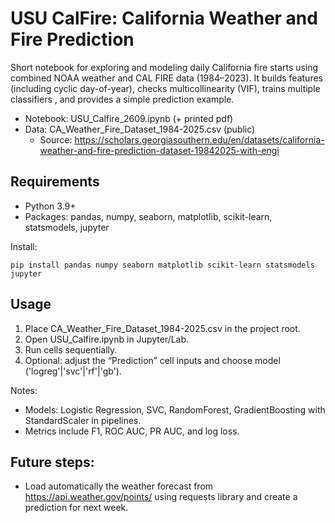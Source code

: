 # USU CalFire: California Weather and Fire Prediction

Short notebook for exploring and modeling daily California fire starts using combined NOAA weather and CAL FIRE data (1984–2023). It builds features (including cyclic day-of-year), checks multicollinearity (VIF), trains multiple classifiers , and provides a simple prediction example.

- Notebook: USU_Calfire_2609.ipynb (+ printed pdf)
- Data: CA_Weather_Fire_Dataset_1984-2025.csv (public)
  - Source: https://scholars.georgiasouthern.edu/en/datasets/california-weather-and-fire-prediction-dataset-19842025-with-engi

## Requirements
- Python 3.9+
- Packages: pandas, numpy, seaborn, matplotlib, scikit-learn, statsmodels, jupyter

Install:
```
pip install pandas numpy seaborn matplotlib scikit-learn statsmodels jupyter
```

## Usage
1. Place CA_Weather_Fire_Dataset_1984-2025.csv in the project root.
2. Open USU_Calfire.ipynb in Jupyter/Lab.
3. Run cells sequentially.
4. Optional: adjust the “Prediction” cell inputs and choose model ('logreg'|'svc'|'rf'|'gb').

Notes:
- Models: Logistic Regression, SVC, RandomForest, GradientBoosting with StandardScaler in pipelines.
- Metrics include F1, ROC AUC, PR AUC, and log loss.

## Future steps:
- Load automatically the weather forecast from https://api.weather.gov/points/ using requests library and create a prediction for next week.
